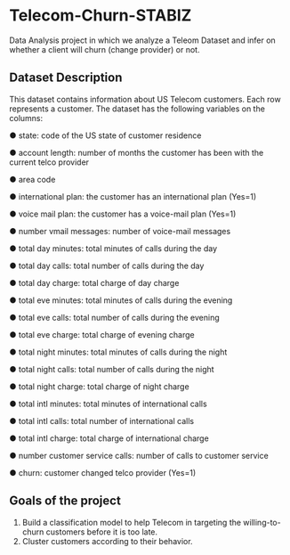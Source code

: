 # Telecom-Churn-STABIZ
 
Data Analysis project in which we analyze a Teleom Dataset and infer on whether a client 
will churn (change provider) or not.

## Dataset Description

This dataset contains information about US Telecom customers. Each row represents a 
customer. The dataset has the following variables on the columns:

● state: code of the US state of customer residence

● account length: number of months the customer has been with the current telco provider

● area code

● international plan: the customer has an international plan (Yes=1)

● voice mail plan: the customer has a voice-mail plan (Yes=1)

● number vmail messages: number of voice-mail messages

● total day minutes: total minutes of calls during the day

● total day calls: total number of calls during the day

● total day charge: total charge of day charge 

● total eve minutes: total minutes of calls during the evening

● total eve calls: total number of calls during the evening

● total eve charge: total charge of evening charge

● total night minutes: total minutes of calls during the night

● total night calls: total number of calls during the night

● total night charge: total charge of night charge

● total intl minutes: total minutes of international calls 

● total intl calls: total number of international calls

● total intl charge: total charge of international charge

● number customer service calls: number of calls to customer service

● churn: customer changed telco provider (Yes=1)

## Goals of the project
1. Build a classification model to help Telecom in targeting the willing-to-churn
customers before it is too late.
2. Cluster customers according to their behavior. 


